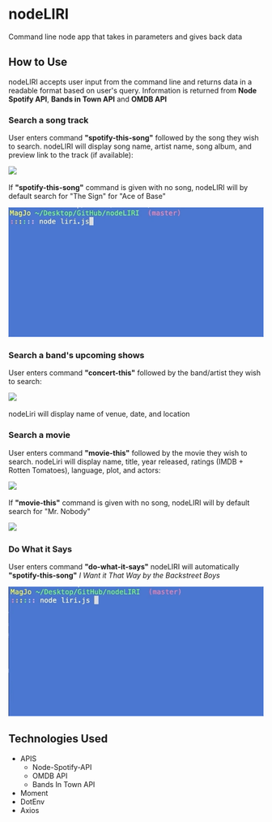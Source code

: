 # nodeLIRI
Command line node app that takes in parameters and gives back data

## How to Use
nodeLIRI accepts user input from the command line and returns data in a readable format based on user's query. Information is returned from **Node Spotify API**, **Bands in Town API** and **OMDB API**

### Search a song track
User enters command **"spotify-this-song"** followed by the song they wish to search.
nodeLIRI will display song name, artist name, song album, and preview link to the track (if available):

![](/images/spotify-tell-it-to-my-heart.gif)

If **"spotify-this-song"** command is given with no song, nodeLIRI will by default search for "The Sign" for "Ace of Base"

![](/images/spotify-default.gif)

### Search a band's upcoming shows
User enters command **"concert-this"** followed by the band/artist they wish to search:

![](/images/concert-this-larkin-poe.gif)

nodeLiri will display name of venue, date, and location

### Search a movie
User enters command **"movie-this"** followed by the movie they wish to search.
nodeLiri will display name, title, year released, ratings (IMDB + Rotten Tomatoes), language, plot, and actors:

![](/images/movie-this-drop-dead-gorgeous.gif)

If **"movie-this"** command is given with no song, nodeLIRI will by default search for "Mr. Nobody"

![](/images/movie-this-default.gif)

### Do What it Says
User enters command **"do-what-it-says"**
nodeLIRI will automatically **"spotify-this-song"** _I Want it That Way by the Backstreet Boys_

![](/images/do-what-it-says.gif)

## Technologies Used
* APIS
    * Node-Spotify-API
    * OMDB API
    * Bands In Town API
* Moment
* DotEnv
* Axios



